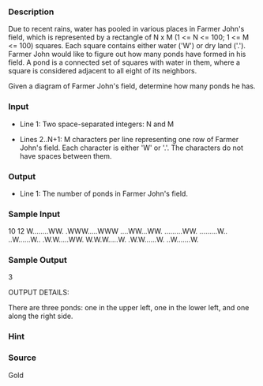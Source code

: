 
### Description

Due to recent rains, water has pooled in various places in Farmer
John's field, which is represented by a rectangle of N x M (1 <= N
<= 100; 1 <= M <= 100) squares. Each square contains either water
('W') or dry land ('.').  Farmer John would like to figure out how
many ponds have formed in his field.  A pond is a connected set of
squares with water in them, where a square is considered adjacent
to all eight of its neighbors.

Given a diagram of Farmer John's field, determine how many ponds he has.


### Input

* Line 1: Two space-separated integers: N and M

* Lines 2..N+1: M characters per line representing one row of Farmer
        John's field.  Each character is either 'W' or '.'.  The
        characters do not have spaces between them.


### Output

* Line 1: The number of ponds in Farmer John's field.


### Sample Input

10 12
W........WW.
.WWW.....WWW
....WW...WW.
.........WW.
.........W..
..W......W..
.W.W.....WW.
W.W.W.....W.
.W.W......W.
..W.......W.


### Sample Output

3

OUTPUT DETAILS:

There are three ponds: one in the upper left, one in the lower left,
and one along the right side.

### Hint

### Source
Gold